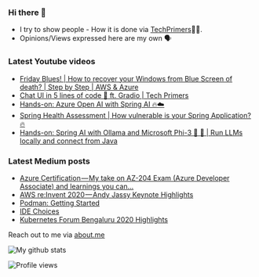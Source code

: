 ### Hi there 👋

- I try to show people - How it is done via [TechPrimers](https://github.com/TechPrimers)👨‍💻. 
- Opinions/Views expressed here are my own 🗣️

### Latest Youtube videos
<!-- YOUTUBE:START -->
- [Friday Blues! | How to recover your Windows from Blue Screen of death? | Step by Step | AWS &amp; Azure](https://www.youtube.com/watch?v=FlUv-G50xbc)
- [Chat UI in 5 lines of code 💬 ft. Gradio | Tech Primers](https://www.youtube.com/watch?v=XbraDFttxkc)
- [Hands-on: Azure Open AI with Spring AI 🔥☁️](https://www.youtube.com/watch?v=VtucbWYhIa8)
- [Spring Health Assessment | How vulnerable is your Spring Application? 🔥](https://www.youtube.com/watch?v=TiunDtOIwSU)
- [Hands-on: Spring AI with Ollama and Microsoft Phi-3  🚀 🦙 | Run LLMs locally and connect from Java](https://www.youtube.com/watch?v=eiWXBIPDPiY)
<!-- YOUTUBE:END -->

### Latest Medium posts
<!-- MEDIUM:START -->
- [Azure Certification — My take on AZ-204 Exam &lpar;Azure Developer Associate&rpar; and learnings you can…](https://medium.com/techprimers/azure-certification-my-take-on-az-204-exam-azure-developer-associate-and-learnings-you-can-9113d4e5b164?source=rss-d6010e1c772d------2)
- [AWS re:Invent 2020 — Andy Jassy Keynote Highlights](https://medium.com/techprimers/aws-re-invent-2020-andy-jassy-keynote-highlights-7e554c9c6c1f?source=rss-d6010e1c772d------2)
- [Podman: Getting Started](https://medium.com/javarevisited/podman-getting-started-e7fc06961994?source=rss-d6010e1c772d------2)
- [IDE Choices](https://medium.com/techprimers/ide-choices-b54c9276a7a0?source=rss-d6010e1c772d------2)
- [Kubernetes Forum Bengaluru 2020 Highlights](https://medium.com/techprimers/kubernetes-forum-bengaluru-2020-highlights-e18b19120245?source=rss-d6010e1c772d------2)
<!-- MEDIUM:END -->


Reach out to me via [about.me](https://about.me/movingtoweb)

![My github stats](https://github-readme-stats.vercel.app/api?username=movingtoweb&show_icons=true)

![Profile views](https://komarev.com/ghpvc/?username=MovingToWeb)
